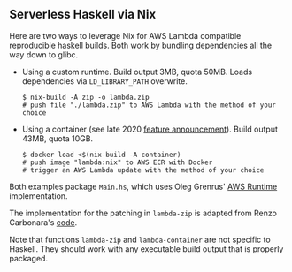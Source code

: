 ## Serverless Haskell via Nix

Here are two ways to leverage Nix for AWS Lambda compatible reproducible haskell builds. Both work by bundling dependencies all the way down to glibc.

- Using a custom runtime. Build output 3MB, quota 50MB. Loads dependencies via
  `LD_LIBRARY_PATH` overwrite.
  ```
  $ nix-build -A zip -o lambda.zip
  # push file "./lambda.zip" to AWS Lambda with the method of your choice
  ```

- Using a container (see late 2020 [feature announcement](https://aws.amazon.com/blogs/aws/new-for-aws-lambda-container-image-support/)). Build output 43MB, quota 10GB.
  ```
  $ docker load <$(nix-build -A container)
  # push image "lambda:nix" to AWS ECR with Docker
  # trigger an AWS Lambda update with the method of your choice
  ```

Both examples package `Main.hs`, which uses Oleg Grenrus'
[AWS Runtime](https://github.com/phadej/aws-lambda-haskell-runtime)
implementation.

The implementation for the patching in `lambda-zip` is adapted from Renzo Carbonara's
[code](https://github.com/k0001/aws-lambda-nix-haskell).

Note that functions `lambda-zip` and `lambda-container` are not specific to
Haskell. They should work with any executable build output that is properly
packaged.
